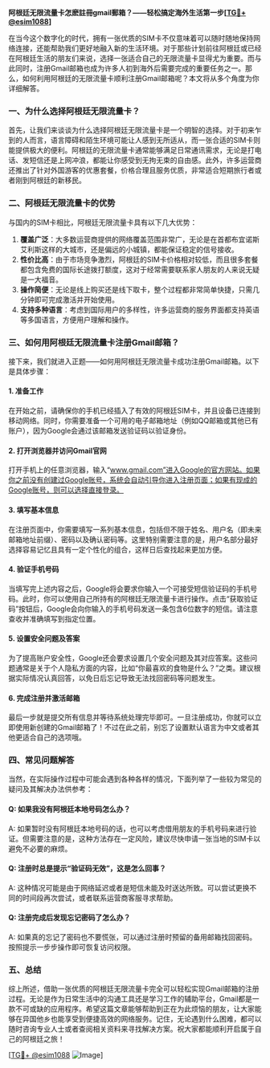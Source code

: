 **阿根廷无限流量卡怎麽註冊gmail郵箱？——轻松搞定海外生活第一步[[TG💪+ @esim1088](https://t.me/s/esim1088)]**

在当今这个数字化的时代，拥有一张优质的SIM卡不仅意味着可以随时随地保持网络连接，还能帮助我们更好地融入新的生活环境。对于那些计划前往阿根廷或已经在阿根廷生活的朋友们来说，选择一张适合自己的无限流量卡显得尤为重要。而与此同时，注册Gmail邮箱也成为许多人初到海外后需要完成的重要任务之一。那么，如何利用阿根廷的无限流量卡顺利注册Gmail邮箱呢？本文将从多个角度为你详细解答。

### 一、为什么选择阿根廷无限流量卡？

首先，让我们来谈谈为什么选择阿根廷无限流量卡是一个明智的选择。对于初来乍到的人而言，语言障碍和陌生环境可能让人感到无所适从，而一张合适的SIM卡则能提供极大的便利。阿根廷的无限流量卡通常能够满足日常通讯需求，无论是打电话、发短信还是上网冲浪，都能让你感受到无拘无束的自由感。此外，许多运营商还推出了针对外国游客的优惠套餐，价格合理且服务优质，非常适合短期旅行者或者刚到阿根廷的新移民。

### 二、阿根廷无限流量卡的优势

与国内的SIM卡相比，阿根廷无限流量卡具有以下几大优势：

1. **覆盖广泛**：大多数运营商提供的网络覆盖范围非常广，无论是在首都布宜诺斯艾利斯这样的大城市，还是偏远的小城镇，都能保证稳定的信号接收。
2. **性价比高**：由于市场竞争激烈，阿根廷的SIM卡价格相对较低，而且很多套餐都包含免费的国际长途拨打额度，这对于经常需要联系家人朋友的人来说无疑是一大福音。
3. **操作简便**：无论是线上购买还是线下取卡，整个过程都非常简单快捷，只需几分钟即可完成激活并开始使用。
4. **支持多种语言**：考虑到国际用户的多样性，许多运营商的服务界面都支持英语等多国语言，方便用户理解和操作。

### 三、如何用阿根廷无限流量卡注册Gmail邮箱？

接下来，我们就进入正题——如何用阿根廷无限流量卡成功注册Gmail邮箱。以下是具体步骤：

#### 1. 准备工作

在开始之前，请确保你的手机已经插入了有效的阿根廷SIM卡，并且设备已连接到移动网络。同时，你需要准备一个可用的电子邮箱地址（例如QQ邮箱或其他已有账户），因为Google会通过该邮箱发送验证码以验证身份。

#### 2. 打开浏览器并访问Gmail官网

打开手机上的任意浏览器，输入“www.gmail.com”进入Google的官方网站。如果你之前没有创建过Google账号，系统会自动引导你进入注册页面；如果有现成的Google账号，则可以选择直接登录。

#### 3. 填写基本信息

在注册页面中，你需要填写一系列基本信息，包括但不限于姓名、用户名（即未来邮箱地址前缀）、密码以及确认密码等。这里特别需要注意的是，用户名部分最好选择容易记忆且具有一定个性化的组合，这样日后查找起来更加方便。

#### 4. 验证手机号码

当填写完上述内容之后，Google将会要求你输入一个可接受短信验证码的手机号码。此时，你可以使用自己所持有的阿根廷无限流量卡进行操作。点击“获取验证码”按钮后，Google会向你输入的手机号码发送一条包含6位数字的短信。请注意查收并准确填写到指定位置。

#### 5. 设置安全问题及答案

为了提高账户安全性，Google还会要求设置几个安全问题及其对应答案。这些问题通常是关于个人隐私方面的内容，比如“你最喜欢的食物是什么？”之类。建议根据实际情况认真回答，以免日后忘记导致无法找回密码等问题发生。

#### 6. 完成注册并激活邮箱

最后一步就是提交所有信息并等待系统处理完毕即可。一旦注册成功，你就可以立即使用新创建的Gmail邮箱了！不过在此之前，别忘了设置默认语言为中文或者其他更适合自己的选项哦。

### 四、常见问题解答

当然，在实际操作过程中可能会遇到各种各样的情况，下面列举了一些较为常见的疑问及其解决办法供参考：

#### Q: 如果我没有阿根廷本地号码怎么办？
A: 如果暂时没有阿根廷本地号码的话，也可以考虑借用朋友的手机号码来进行验证。但需要注意的是，这种方法存在一定风险，建议尽快申请一张当地的SIM卡以避免不必要的麻烦。

#### Q: 注册时总是提示“验证码无效”，这是怎么回事？
A: 这种情况可能是由于网络延迟或者是短信未能及时送达所致。可以尝试更换不同的时间段再次尝试，或者联系运营商客服寻求帮助。

#### Q: 注册完成后发现忘记密码了怎么办？
A: 如果真的忘记了密码也不要慌张，可以通过注册时预留的备用邮箱找回密码。按照提示一步步操作即可恢复访问权限。

### 五、总结

综上所述，借助一张优质的阿根廷无限流量卡完全可以轻松实现Gmail邮箱的注册过程。无论是作为日常生活中的沟通工具还是学习工作的辅助平台，Gmail都是一款不可或缺的应用程序。希望这篇文章能够帮助到正在为此烦恼的朋友，让大家能够在异国他乡也能享受到便捷高效的网络服务。记住，无论遇到什么困难，都可以随时咨询专业人士或者查阅相关资料来寻找解决方案。祝大家都能顺利开启属于自己的阿根廷之旅！

[[TG💪+ @esim1088](https://t.me/s/esim1088) ![Image](https://i.postimg.cc/4NQfJmqS/Snipaste-2025-05-13-00-14-12.png)]
